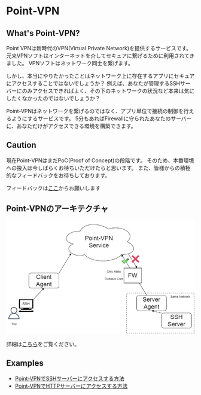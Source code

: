 # Point-VPN

## What's Point-VPN?

Point VPNは新時代のVPN(Virtual Private Network)を提供するサービスです。
元来VPNソフトはインターネットを介してセキュアに繋げるために利用されてきました。
VPNソフトはネットワーク同士を繋げます。

しかし、本当にやりたかったことはネットワーク上に存在するアプリにセキュアにアクセスすることではないでしょうか？
例えば、あなたが管理するSSHサーバーにのみアクセスできればよく、その下のネットワークの状況など本来は気にしたくなかったのではないでしょうか？

Point-VPNはネットワークを繋げるのではなく、アプリ単位で接続の制御を行えるようにするサービスです。
5分もあればFirewallに守られたあなたのサーバーに、あなただけがアクセスできる環境を構築できます。

## Caution

現在Point-VPNはまだPoC(Proof of Concept)の段階です。
そのため、本番環境への投入は今しばらくお待ちいただけたらと思います。
また、皆様からの積極的なフィードバックをお待ちしております。

フィードバックは[ここ](https://docs.google.com/forms/d/e/1FAIpQLSeJ_uLqCmH80sbI7V8L5QP_l4kBPEa3ikwE1HHT0T-MCnMazw/viewform?usp=sf_link)からお願いします

## Point-VPNのアーキテクチャ

![Architecture](./images/architecture.png)

詳細は[こちら](./architecture_jp.md)をご覧ください。

## Examples

- [Point-VPNでSSHサーバーにアクセスする方法](./example_ssh_jp.md)
- [Point-VPNでHTTPサーバーにアクセスする方法](./example_http_jp.md)
